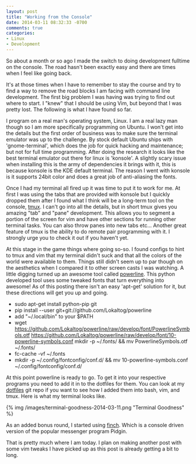 ```yaml
---
layout: post
title: "Working from the Console"
date: 2014-03-11 08:32:33 -0700
comments: true
categories: 
- Linux
- Development
---
```

So about a month or so ago I made the switch to doing development fulltime on
the console.  The road hasn't been exactly easy and there are times when I
feel like going back.

<!-- more -->

It's at those times when I have to remember to stay the course and try to find
a way to remove the road blocks I am facing with command line development.  The
first big problem I was having was trying to find out where to start.  I "knew"
that I should be using Vim, but beyond that I was pretty lost.  The following
is what I have found so far.

I program on a real man's operating system, Linux.  I am a real lazy man though
so I am more specifically programming on Ubuntu.  I won't get into the details
but the first order of business was to make sure the terminal emulator was up
to the challenge.  By stock default Ubuntu ships with 'gnome-terminal', which
does the job for quick hacking and maintenance; but not for full time
programming.  After doing the research it looks like the best terminal emulator
out there for linux is 'konsole'.  A slightly scary issue when installing this
is the army of dependencies it brings with it, this is because konsole is the
KDE default terminal.  The reason I went with konsole is it supports 24bit
color and does a great job of anti-aliasing the fonts.

Once I had my terminal all fired up it was time to put it to work for me.  At
first I was using the tabs that are provided with konsole but I quickly dropped
them after I found what I think will be a long-term tool on the console,
[tmux](http://tmux.sourceforge.net/).  I can't go into all the details, but in
short tmux gives you amazing "tab" and "pane" development.  This allows you to
segment a portion of the screen for vim and have other sections for running
other terminal tasks.  You can also throw panes into new tabs etc...  Another
great feature of tmux is the ability to do remote pair programming with it. I
strongly urge you to check it out if you haven't yet.

At this stage in the game things where going so-so.  I found configs to hint to
tmux and vim that my terminal didn't suck and that all the colors of the world
were available to them.  Things still didn't seem up to par though on the
aesthetics when I compared it to other screen casts I was watching.  A little
digging turned up an awesome tool called [powerline](http://goo.gl/QGyoY5).
This python developed tool uses some tweaked fonts that turn everything into
awesome!  As of this posting there isn't an easy 'apt-get' solution for it, but
these directions will get you up and going.

* sudo apt-get install python-pip git
* pip install --user git+git://github.com/Lokaltog/powerline
* add "~/.local/bin" to your $PATH
* wget https://github.com/Lokaltog/powerline/raw/develop/font/PowerlineSymbols.otf https://github.com/Lokaltog/powerline/raw/develop/font/10-powerline-symbols.conf
mkdir -p ~/.fonts/ && mv PowerlineSymbols.otf ~/.fonts/
* fc-cache -vf ~/.fonts
* mkdir -p ~/.config/fontconfig/conf.d/ && mv 10-powerline-symbols.conf ~/.config/fontconfig/conf.d/

At this point powerline is ready to go. To get it into your respective programs
you need to add it in to the dotfiles for them.  You can look at my 
[dotfiles](http://goo.gl/kXCP33) git repo if you want to see how I added them
into bash, vim, and tmux. Here is what my terminal looks like.

{% img /images/terminal-goodness-2014-03-11.png "Terminal Goodness" %}

As an added bonus round, I started using [finch](http://goo.gl/w01LUE).  Which
is a console driven version of the popular messenger program Pidgin.

That is pretty much where I am today.  I plan on making another post with some
vim tweaks I have picked up as this post is already getting a bit to long.
